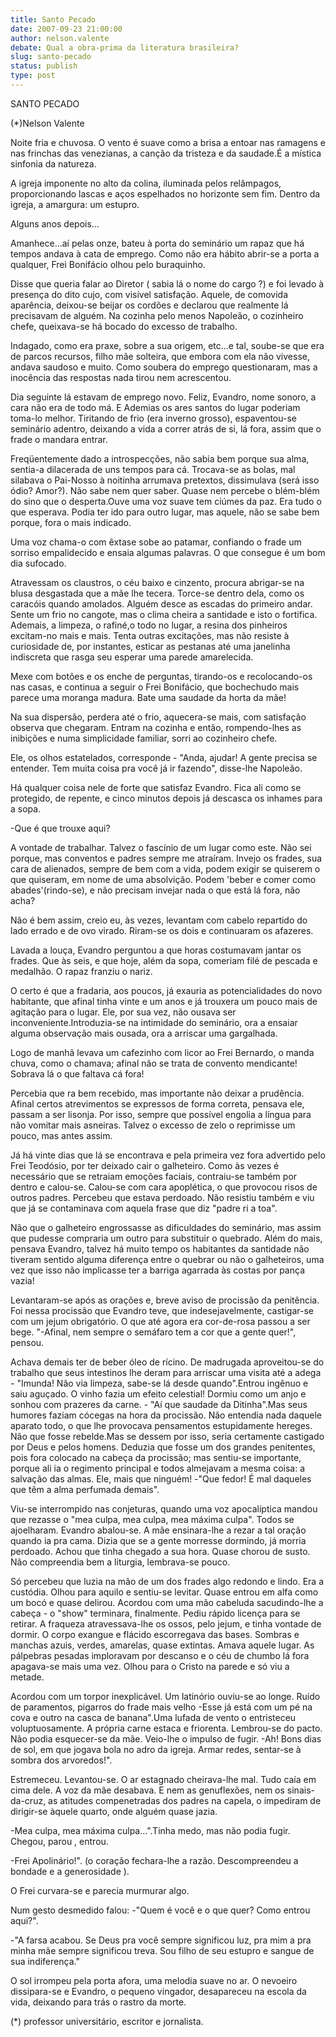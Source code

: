 ```yaml
---
title: Santo Pecado
date: 2007-09-23 21:00:00
author: nelson.valente
debate: Qual a obra-prima da literatura brasileira?
slug: santo-pecado
status: publish 
type: post
---
```


SANTO PECADO  

  

  

  

 (\*)Nelson Valente  

  

  

  

 Noite fria e chuvosa. O vento é suave como a brisa a entoar nas ramagens e nas frinchas das venezianas, a canção da tristeza e da saudade.É a mística sinfonia da natureza.  

 A igreja imponente no alto da colina, iluminada pelos relâmpagos, proporcionando lascas e aços espelhados no horizonte sem fim. Dentro da igreja, a amargura: um estupro.   

 Alguns anos depois...  

 Amanhece...aí pelas onze, bateu à porta do seminário um rapaz que há tempos andava à cata de emprego. Como não era hábito abrir-se a porta a qualquer, Frei Bonifácio olhou pelo buraquinho.  

 Disse que queria falar ao Diretor ( sabia lá o nome do cargo ?) e foi levado à presença do dito cujo, com visível satisfação. Aquele, de comovida aparência, deixou-se beijar os cordões e declarou que realmente lá precisavam de alguém. Na cozinha pelo menos Napoleão, o cozinheiro chefe, queixava-se há bocado do excesso de trabalho.  

 Indagado, como era praxe, sobre a sua origem, etc...e tal, soube-se que era de parcos recursos, filho mãe solteira, que embora com ela não vivesse, andava saudoso e muito. Como soubera do emprego questionaram, mas a inocência das respostas nada tirou nem acrescentou.  

 Dia seguinte lá estavam de emprego novo. Feliz, Evandro, nome sonoro, a cara não era de todo má. E Ademias os ares santos do lugar poderiam toma-lo melhor. Tiritando de frio (era inverno grosso), espaventou-se seminário adentro, deixando a vida a correr atrás de si, lá fora, assim que o frade o mandara entrar.  

 Freqüentemente dado a introspecções, não sabia bem porque sua alma, sentia-a dilacerada de uns tempos para cá. Trocava-se as bolas, mal silabava o Pai-Nosso à noitinha arrumava pretextos, dissimulava (será isso ódio? Amor?). Não sabe nem quer saber. Quase nem percebe o blém-blém do sino que o desperta.Ouve uma voz suave tem ciúmes da paz. Era tudo o que esperava. Podia ter ido para outro lugar, mas aquele, não se sabe bem porque, fora o mais indicado.  

 Uma voz chama-o com êxtase sobe ao patamar, confiando o frade um sorriso empalidecido e ensaia algumas palavras. O que consegue é um bom dia sufocado.  

 Atravessam os claustros, o céu baixo e cinzento, procura abrigar-se na blusa desgastada que a mãe lhe tecera. Torce-se dentro dela, como os caracóis quando amolados. Alguém desce as escadas do primeiro andar. Sente um frio no cangote, mas o clima cheira a santidade e isto o fortifica. Ademais, a limpeza, o rafiné,o todo no lugar, a resina dos pinheiros excitam-no mais e mais. Tenta outras excitações, mas não resiste à curiosidade de, por instantes, esticar as pestanas até uma janelinha indiscreta que rasga seu esperar uma parede amarelecida.  

 Mexe com botões e os enche de perguntas, tirando-os e recolocando-os nas casas, e continua a seguir o Frei Bonifácio, que bochechudo mais parece uma moranga madura. Bate uma saudade da horta da mãe!  

 Na sua dispersão, perdera até o frio, aquecera-se mais, com satisfação observa que chegaram. Entram na cozinha e então, rompendo-lhes as inibições e numa simplicidade familiar, sorri ao cozinheiro chefe.  

 Ele, os olhos estatelados, corresponde - "Anda, ajudar! A gente precisa se entender. Tem muita coisa pra você já ir fazendo", disse-lhe Napoleão.  

 Há qualquer coisa nele de forte que satisfaz Evandro. Fica ali como se protegido, de repente, e cinco minutos depois já descasca os inhames para a sopa.  

 -Que é que trouxe aqui?  

A vontade de trabalhar. Talvez o fascínio de um lugar como este. Não sei porque, mas conventos e padres sempre me atraíram. Invejo os frades, sua cara de alienados, sempre de bem com a vida, podem exigir se quiserem o que quiseram, em nome de uma absolvição. Podem 'beber e comer como abades'(rindo-se), e não precisam invejar nada o que está lá fora, não acha?  

 Não é bem assim, creio eu, às vezes, levantam com cabelo repartido do lado errado e de ovo virado. Riram-se os dois e continuaram os afazeres.  

Lavada a louça, Evandro perguntou a que horas costumavam jantar os frades. Que às seis, e que hoje, além da sopa, comeriam filé de pescada e medalhão. O rapaz franziu o nariz.  

O certo é que a fradaria, aos poucos, já exauria as potencialidades do novo habitante, que afinal tinha vinte e um anos e já trouxera um pouco mais de agitação para o lugar. Ele, por sua vez, não ousava ser inconveniente.Introduzia-se na intimidade do seminário, ora a ensaiar alguma observação mais ousada, ora a arriscar uma gargalhada.  

Logo de manhã levava um cafezinho com licor ao Frei Bernardo, o manda chuva, como o chamava; afinal não se trata de convento mendicante! Sobrava lá o que faltava cá fora!  

Percebia que ra bem recebido, mas importante não deixar a prudência. Afinal certos atrevimentos se expressos de forma correta, pensava ele, passam a ser lisonja. Por isso, sempre que possível engolia a língua para não vomitar mais asneiras. Talvez o excesso de zelo o reprimisse um pouco, mas antes assim.  

Já há vinte dias que lá se encontrava e pela primeira vez fora advertido pelo Frei Teodósio, por ter deixado cair o galheteiro. Como às vezes é necessário que se retraiam emoções faciais, contraiu-se também por dentro e calou-se. Calou-se com cara apoplética, o que provocou risos de outros padres. Percebeu que estava perdoado. Não resistiu também e viu que já se contaminava com aquela frase que diz "padre ri a toa".  

Não que o galheteiro engrossasse as dificuldades do seminário, mas assim que pudesse compraria um outro para substituir o quebrado. Além do mais, pensava Evandro, talvez há muito tempo os habitantes da santidade não tiveram sentido alguma diferença entre o quebrar ou não o galheteiros, uma vez que isso não implicasse ter a barriga agarrada às costas por pança vazia!  

Levantaram-se após as orações e, breve aviso de procissão da penitência. Foi nessa procissão que Evandro teve, que indesejavelmente, castigar-se com um jejum obrigatório. O que até agora era cor-de-rosa passou a ser bege. "-Afinal, nem sempre o semáfaro tem a cor que a gente quer!", pensou.  

Achava demais ter de beber óleo de rícino. De madrugada aproveitou-se do trabalho que seus intestinos lhe deram para arriscar uma visita até a adega - "Imunda! Não via limpeza, sabe-se lá desde quando".Entrou ingênuo e saiu aguçado. O vinho fazia um efeito celestial! Dormiu como um anjo e sonhou com prazeres da carne. - "Aí que saudade da Ditinha".Mas seus humores faziam cócegas na hora da procissão. Não entendia nada daquele aparato todo, o que lhe provocava pensamentos estupidamente hereges. Não que fosse rebelde.Mas se dessem por isso, seria certamente castigado por Deus e pelos homens. Deduzia que fosse um dos grandes penitentes, pois fora colocado na cabeça da procissão; mas sentiu-se importante, porque ali ia o regimento principal e todos almejavam a mesma coisa: a salvação das almas. Ele, mais que ninguém! -"Que fedor! É mal daqueles que têm a alma perfumada demais".  

Viu-se interrompido nas conjeturas, quando uma voz apocalíptica mandou que rezasse o "mea culpa, mea culpa, mea máxima culpa". Todos se ajoelharam. Evandro abalou-se. A mãe ensinara-lhe a rezar a tal oração quando ia pra cama. Dizia que se a gente morresse dormindo, já morria perdoado. Achou que tinha chegado a sua hora. Quase chorou de susto. Não compreendia bem a liturgia, lembrava-se pouco.  

Só percebeu que luzia na mão de um dos frades algo redondo e lindo. Era a custódia. Olhou para aquilo e sentiu-se levitar. Quase entrou em alfa como um bocó e quase delirou. Acordou com uma mão cabeluda sacudindo-lhe a cabeça - o "show" terminara, finalmente. Pediu rápido licença para se retirar. A fraqueza atravessava-lhe os ossos, pelo jejum, e tinha vontade de dormir. O corpo exangue e flácido escorregava das bases. Sombras e manchas azuis, verdes, amarelas, quase extintas. Amava aquele lugar. As pálpebras pesadas imploravam por descanso e o céu de chumbo lá fora apagava-se mais uma vez. Olhou para o Cristo na parede e só viu a metade.  

Acordou com um torpor inexplicável. Um latinório ouviu-se ao longe. Ruído de paramentos, pigarros do frade mais velho -Esse já está com um pé na cova e outro na casca de banana".Uma lufada de vento o entristeceu voluptuosamente. A própria carne estaca e friorenta. Lembrou-se do pacto. Não podia esquecer-se da mãe. Veio-lhe o impulso de fugir. -Ah! Bons dias de sol, em que jogava bola no adro da igreja. Armar redes, sentar-se à sombra dos arvoredos!".  

Estremeceu. Levantou-se. O ar estagnado cheirava-lhe mal. Tudo caía em cima dele. A voz da mãe desabava. E nem as genuflexões, nem os sinais-da-cruz, as atitudes compenetradas dos padres na capela, o impediram de dirigir-se àquele quarto, onde alguém quase jazia.  

-Mea culpa, mea máxima culpa...".Tinha medo, mas não podia fugir. Chegou, parou , entrou.  

-Frei Apolinário!". (o coração fechara-lhe a razão. Descompreendeu a bondade e a generosidade ).  

O Frei curvara-se e parecia murmurar algo.  

Num gesto desmedido falou: -"Quem é você e o que quer? Como entrou aqui?".  

-"A farsa acabou. Se Deus pra você sempre significou luz, pra mim a pra minha mãe sempre significou treva. Sou filho de seu estupro e sangue de sua indiferença."  

O sol irrompeu pela porta afora, uma melodia suave no ar. O nevoeiro dissipara-se e Evandro, o pequeno vingador, desapareceu na escola da vida, deixando para trás o rastro da morte.  

  

  

  

  

(\*) professor universitário, escritor e jornalista.  

  

